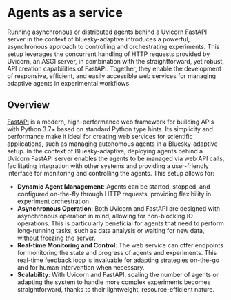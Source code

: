 # Agents as a service
Running asynchronous or distributed agents behind a Uvicorn FastAPI server in the context of bluesky-adaptive introduces a powerful, asynchronous approach to controlling and orchestrating experiments.
This setup leverages the concurrent handling of HTTP requests provided by Uvicorn, an ASGI server, in combination with the straightforward, yet robust, API creation capabilities of FastAPI.
Together, they enable the development of responsive, efficient, and easily accessible web services for managing adaptive agents in experimental workflows.

## Overview
[FastAPI](https://fastapi.tiangolo.com) is a modern, high-performance web framework for building APIs with Python 3.7+ based on standard Python type hints.
Its simplicity and performance make it ideal for creating web services for scientific applications, such as managing autonomous agents in a Bluesky-adaptive setup.
In the context of Bluesky-adaptive, deploying agents behind a Uvicorn FastAPI server enables the agents to be managed via web API calls, facilitating integration with other systems and providing a user-friendly interface for monitoring and controlling the agents. This setup allows for:

- **Dynamic Agent Management**: Agents can be started, stopped, and configured on-the-fly through HTTP requests, providing flexibility in experiment orchestration.
- **Asynchronous Operation**: Both Uvicorn and FastAPI are designed with asynchronous operation in mind, allowing for non-blocking IO operations. This is particularly beneficial for agents that need to perform long-running tasks, such as data analysis or waiting for new data, without freezing the server.
- **Real-time Monitoring and Control**: The web service can offer endpoints for monitoring the state and progress of agents and experiments. This real-time feedback loop is invaluable for adapting strategies on-the-go and for human intervention when necessary.
- **Scalability**: With Uvicorn and FastAPI, scaling the number of agents or adapting the system to handle more complex experiments becomes straightforward, thanks to their lightweight, resource-efficient nature.
